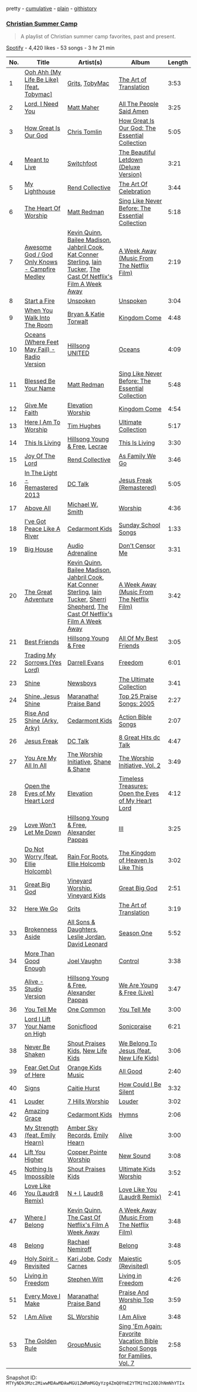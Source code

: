 pretty - [cumulative](/playlists/cumulative/37i9dQZF1DXcaKTBuc6XdP.md) - [plain](/playlists/plain/37i9dQZF1DXcaKTBuc6XdP) - [githistory](https://github.githistory.xyz/mackorone/spotify-playlist-archive/blob/main/playlists/plain/37i9dQZF1DXcaKTBuc6XdP)

### [Christian Summer Camp](https://open.spotify.com/playlist/37i9dQZF1DXcaKTBuc6XdP)

> A playlist of Christian summer camp favorites, past and present.

[Spotify](https://open.spotify.com/user/spotify) - 4,420 likes - 53 songs - 3 hr 21 min

| No. | Title | Artist(s) | Album | Length |
|---|---|---|---|---|
| 1 | [Ooh Ahh \(My Life Be Like\) \[feat\. Tobymac\]](https://open.spotify.com/track/1KBN9lYx9QkfUJC3NSXlhQ) | [Grits](https://open.spotify.com/artist/6aUgzC0cMh0StjV7LyFEDr), [TobyMac](https://open.spotify.com/artist/5VX8hxrcfJWwaTLiqGUHG3) | [The Art of Translation](https://open.spotify.com/album/3SNV12s5lZN3puLp5Vft8w) | 3:53 |
| 2 | [Lord, I Need You](https://open.spotify.com/track/4EHWldZTas5KUyFtT0rQlY) | [Matt Maher](https://open.spotify.com/artist/1dPl8axUL09mso0myZqPZW) | [All The People Said Amen](https://open.spotify.com/album/2WtZ4nYCFphrLzFcjuxhyu) | 3:25 |
| 3 | [How Great Is Our God](https://open.spotify.com/track/0jOSpB2zK2O0SNxj8ZT5lp) | [Chris Tomlin](https://open.spotify.com/artist/6pRi6EIPXz4QJEOEsBaA0m) | [How Great Is Our God: The Essential Collection](https://open.spotify.com/album/63o2Wjzlnv5FsMSuEmT0Xu) | 5:05 |
| 4 | [Meant to Live](https://open.spotify.com/track/2md2i5QvelRFnafpnd6LOg) | [Switchfoot](https://open.spotify.com/artist/6S58b0fr8TkWrEHOH4tRVu) | [The Beautiful Letdown \(Deluxe Version\)](https://open.spotify.com/album/2mIYia4lSO1NCSFGGGGNR9) | 3:21 |
| 5 | [My Lighthouse](https://open.spotify.com/track/5AcdaSVQfLcUKMaqchfBie) | [Rend Collective](https://open.spotify.com/artist/11Y54BxlxC3UIAUkU2eadQ) | [The Art Of Celebration](https://open.spotify.com/album/5wqj3h35WV6FxeoFs6981b) | 3:44 |
| 6 | [The Heart Of Worship](https://open.spotify.com/track/5N23UhzMfAuCYjwhSbTQwH) | [Matt Redman](https://open.spotify.com/artist/0bz9hDpUbAw5JElgEiuIYZ) | [Sing Like Never Before: The Essential Collection](https://open.spotify.com/album/70kDwid3oC52MDbnRxWydm) | 5:18 |
| 7 | [Awesome God / God Only Knows \- Campfire Medley](https://open.spotify.com/track/4ythCnq2XWIHzLqC9GnUE3) | [Kevin Quinn](https://open.spotify.com/artist/3HTHz4rj84gMMV8T3u81op), [Bailee Madison](https://open.spotify.com/artist/1ADf0BZ77Jw7XYFB37hABE), [Jahbril Cook](https://open.spotify.com/artist/4niQBqaDLz6CBtHdTlmcWT), [Kat Conner Sterling](https://open.spotify.com/artist/0ix8tTQpoazYsJEkn0TazD), [Iain Tucker](https://open.spotify.com/artist/11sxWrzQpcZs47pMYU4FVN), [The Cast Of Netflix's Film A Week Away](https://open.spotify.com/artist/3Rn6h4Auck41QvOCm2jtQQ) | [A Week Away \(Music From The Netflix Film\)](https://open.spotify.com/album/0dD74nV0Y03hx2nXE6UInb) | 2:19 |
| 8 | [Start a Fire](https://open.spotify.com/track/4jdQaEDZ4y3x54FzxnfYAQ) | [Unspoken](https://open.spotify.com/artist/0CqDqmyIQ9VQHQp52OEbB0) | [Unspoken](https://open.spotify.com/album/27wNCWjZQneJ6SFvCWpUJc) | 3:04 |
| 9 | [When You Walk Into The Room](https://open.spotify.com/track/22wEdAfAi35HqfNBCRzaz4) | [Bryan & Katie Torwalt](https://open.spotify.com/artist/7bvAtcPT3evvSeHDyu2zBC) | [Kingdom Come](https://open.spotify.com/album/6lfwLgVBxltkAIvkpK4axR) | 4:48 |
| 10 | [Oceans \(Where Feet May Fail\) \- Radio Version](https://open.spotify.com/track/3CJZVGg64NKFXU4wYbKzXs) | [Hillsong UNITED](https://open.spotify.com/artist/74cb3MG0x0BOnYNW1uXYnM) | [Oceans](https://open.spotify.com/album/3WvpV7qKTFAWnQDUwfIi0v) | 4:09 |
| 11 | [Blessed Be Your Name](https://open.spotify.com/track/14HrSWGYPCDwqAcVFUYKsq) | [Matt Redman](https://open.spotify.com/artist/0bz9hDpUbAw5JElgEiuIYZ) | [Sing Like Never Before: The Essential Collection](https://open.spotify.com/album/70kDwid3oC52MDbnRxWydm) | 5:48 |
| 12 | [Give Me Faith](https://open.spotify.com/track/0Iahiy5y1VEmuwTFb65tG8) | [Elevation Worship](https://open.spotify.com/artist/3YCKuqpv9nCsIhJ2v8SMix) | [Kingdom Come](https://open.spotify.com/album/1wnfwokJAwNET0FZ4X2KCH) | 4:54 |
| 13 | [Here I Am To Worship](https://open.spotify.com/track/0uOd48gTo5pVFzk6Yrba6Y) | [Tim Hughes](https://open.spotify.com/artist/3z1cp4jtdPSklLE90162gh) | [Ultimate Collection](https://open.spotify.com/album/5sDGZt6F7nKvUpigtTSepn) | 5:17 |
| 14 | [This Is Living](https://open.spotify.com/track/6TCk1yecQRDU5sXG3vjTYj) | [Hillsong Young & Free](https://open.spotify.com/artist/7m4gF38CPATtHrk5HS42WZ), [Lecrae](https://open.spotify.com/artist/1CFCsEqKrCyvAFKOATQHiW) | [This Is Living](https://open.spotify.com/album/7h7W5MDYWmSYGSAag53umc) | 3:30 |
| 15 | [Joy Of The Lord](https://open.spotify.com/track/0zZOHnBVMmuJxCETvXUYlj) | [Rend Collective](https://open.spotify.com/artist/11Y54BxlxC3UIAUkU2eadQ) | [As Family We Go](https://open.spotify.com/album/7cenIKs6fcaaHsBiDGlXgn) | 3:46 |
| 16 | [In The Light \- Remastered 2013](https://open.spotify.com/track/2IpbrxP9MqUCtcQQchAiTK) | [DC Talk](https://open.spotify.com/artist/1zK4ACgLi1lVPpfmmcwOTh) | [Jesus Freak \(Remastered\)](https://open.spotify.com/album/6KbHC5ADEGbnvl7Ge3GVQF) | 5:05 |
| 17 | [Above All](https://open.spotify.com/track/3JSxKlxWTriK218L3yqoLN) | [Michael W\. Smith](https://open.spotify.com/artist/5aBxFPaaGk9204ssHUvXWN) | [Worship](https://open.spotify.com/album/4uWr8fOgmNBCP5awR10dbs) | 4:36 |
| 18 | [I've Got Peace Like A River](https://open.spotify.com/track/2CuTb9Tks9eeAmjHGm5vAC) | [Cedarmont Kids](https://open.spotify.com/artist/0MCU2OpgnSB7rm5UPUMHgt) | [Sunday School Songs](https://open.spotify.com/album/4YSuzBvt9mppuiha44U2dX) | 1:33 |
| 19 | [Big House](https://open.spotify.com/track/6j2rwn2MWg4VU9B1GEgqfs) | [Audio Adrenaline](https://open.spotify.com/artist/01PBXLThJADrhufsPS5tER) | [Don't Censor Me](https://open.spotify.com/album/19QwRyfvFmQiIudO3x5m1C) | 3:31 |
| 20 | [The Great Adventure](https://open.spotify.com/track/3Qpx3cHP6XMmf8comtpjkT) | [Kevin Quinn](https://open.spotify.com/artist/3HTHz4rj84gMMV8T3u81op), [Bailee Madison](https://open.spotify.com/artist/1ADf0BZ77Jw7XYFB37hABE), [Jahbril Cook](https://open.spotify.com/artist/4niQBqaDLz6CBtHdTlmcWT), [Kat Conner Sterling](https://open.spotify.com/artist/0ix8tTQpoazYsJEkn0TazD), [Iain Tucker](https://open.spotify.com/artist/11sxWrzQpcZs47pMYU4FVN), [Sherri Shepherd](https://open.spotify.com/artist/006eSnqZrWRa4Z7jhlCt4J), [The Cast Of Netflix's Film A Week Away](https://open.spotify.com/artist/3Rn6h4Auck41QvOCm2jtQQ) | [A Week Away \(Music From The Netflix Film\)](https://open.spotify.com/album/0dD74nV0Y03hx2nXE6UInb) | 3:42 |
| 21 | [Best Friends](https://open.spotify.com/track/0fDEDcUApzHMvBlIIKcmMk) | [Hillsong Young & Free](https://open.spotify.com/artist/7m4gF38CPATtHrk5HS42WZ) | [All Of My Best Friends](https://open.spotify.com/album/1JqOZim8WcsjtJXuHrgOQO) | 3:05 |
| 22 | [Trading My Sorrows \(Yes Lord\)](https://open.spotify.com/track/4lD8ygUjwpsMvnHgJaSJBC) | [Darrell Evans](https://open.spotify.com/artist/049i3NJRKyn0tQPNTwrKYO) | [Freedom](https://open.spotify.com/album/5YEwF7ET8aobfKYu0AUwgA) | 6:01 |
| 23 | [Shine](https://open.spotify.com/track/03upgLFcOiiB0HlO4LmdLv) | [Newsboys](https://open.spotify.com/artist/1SZMaiNHfdUuU0qZKZ6y62) | [The Ultimate Collection](https://open.spotify.com/album/4tab0wm9wlaNYGEKAoRzFd) | 3:41 |
| 24 | [Shine, Jesus Shine](https://open.spotify.com/track/3dbMLnjppsv9pVW7eq9sAK) | [Maranatha! Praise Band](https://open.spotify.com/artist/6CDJjCW8qVphiyxVukKdOa) | [Top 25 Praise Songs: 2005](https://open.spotify.com/album/3qlXW3egxplVOjgLmzVqqS) | 2:27 |
| 25 | [Rise And Shine \(Arky, Arky\)](https://open.spotify.com/track/2DjWrLnmKSWl6ri5EtzVNv) | [Cedarmont Kids](https://open.spotify.com/artist/0MCU2OpgnSB7rm5UPUMHgt) | [Action Bible Songs](https://open.spotify.com/album/6Xg4hDKUL9qvivx83Fhgsv) | 2:07 |
| 26 | [Jesus Freak](https://open.spotify.com/track/5ID6qIRs04r4fMajBDY7uK) | [DC Talk](https://open.spotify.com/artist/1zK4ACgLi1lVPpfmmcwOTh) | [8 Great Hits dc Talk](https://open.spotify.com/album/4ml5pL07kDVb9AxJutpI9U) | 4:47 |
| 27 | [You Are My All In All](https://open.spotify.com/track/5Qut1hSpuu7GtsInQunc7O) | [The Worship Initiative](https://open.spotify.com/artist/1bMkQIx4MpNHLxoylvipdQ), [Shane & Shane](https://open.spotify.com/artist/2LFbgsbEhfilNpQYW7mied) | [The Worship Initiative, Vol\. 2](https://open.spotify.com/album/4CjbL4RfKRS81ixWDcZc97) | 3:49 |
| 28 | [Open the Eyes of My Heart Lord](https://open.spotify.com/track/0UlNsw2YfstrHGWYTOpE0w) | [Elevation](https://open.spotify.com/artist/00g1hZIIn1xKwrbZd6nDUY) | [Timeless Treasures: Open the Eyes of My Heart Lord](https://open.spotify.com/album/1oXWRQSCgYgIy41b5YVTQI) | 4:12 |
| 29 | [Love Won't Let Me Down](https://open.spotify.com/track/2NssSayyXceWY40zguZjeq) | [Hillsong Young & Free](https://open.spotify.com/artist/7m4gF38CPATtHrk5HS42WZ), [Alexander Pappas](https://open.spotify.com/artist/5bjQjhv3Zzxo1VoxGcyaHC) | [III](https://open.spotify.com/album/3GBUiNPCjCorEs0W9lf41C) | 3:25 |
| 30 | [Do Not Worry \(feat\. Ellie Holcomb\)](https://open.spotify.com/track/2zDzh7uEM8VJ4CIQMzKHXo) | [Rain For Roots](https://open.spotify.com/artist/0BMoQeAvgTIVa2il9WIGkA), [Ellie Holcomb](https://open.spotify.com/artist/5hNiAUVPCTgcpy8vljCxzs) | [The Kingdom of Heaven Is Like This](https://open.spotify.com/album/5W0j4DRH44VjXhUICznk5x) | 3:02 |
| 31 | [Great Big God](https://open.spotify.com/track/4vLiBeWve4L9llDzGdpWsM) | [Vineyard Worship](https://open.spotify.com/artist/7cvnCTBvMm6OvTutfCpxjL), [Vineyard Kids](https://open.spotify.com/artist/2PwunoNd5k6WstyyC67xhH) | [Great Big God](https://open.spotify.com/album/0Y36IFn8h2NS5afQZXpnTT) | 2:51 |
| 32 | [Here We Go](https://open.spotify.com/track/5E0d1I8UAe7sleydsGgp4Q) | [Grits](https://open.spotify.com/artist/6aUgzC0cMh0StjV7LyFEDr) | [The Art of Translation](https://open.spotify.com/album/3SNV12s5lZN3puLp5Vft8w) | 3:19 |
| 33 | [Brokenness Aside](https://open.spotify.com/track/6x02A6nSxBWlITXk3vNQmw) | [All Sons & Daughters](https://open.spotify.com/artist/44LPOpECjnIlnwH91wo2ir), [Leslie Jordan](https://open.spotify.com/artist/5AxCkKr6aZBRfm9KD7ermh), [David Leonard](https://open.spotify.com/artist/2r9qoFx4EhGP8RYFQ4eMIE) | [Season One](https://open.spotify.com/album/0SKZC7cvktjidQLucmftED) | 5:52 |
| 34 | [More Than Good Enough](https://open.spotify.com/track/1c2ckzh1SNljvnwwAPj4N1) | [Joel Vaughn](https://open.spotify.com/artist/0LAqQNqZSCpMUXRgONL5iB) | [Control](https://open.spotify.com/album/1U6WL5nPYVlW1Y2RTSpzKa) | 3:38 |
| 35 | [Alive \- Studio Version](https://open.spotify.com/track/1li9zybQQ8XX9J8mNsTr8u) | [Hillsong Young & Free](https://open.spotify.com/artist/7m4gF38CPATtHrk5HS42WZ), [Alexander Pappas](https://open.spotify.com/artist/5bjQjhv3Zzxo1VoxGcyaHC) | [We Are Young & Free \(Live\)](https://open.spotify.com/album/2WUtIkuLnF3EndnswpqEvJ) | 3:47 |
| 36 | [You Tell Me](https://open.spotify.com/track/18tCFWknS0gTJBBRLCuI0T) | [One Common](https://open.spotify.com/artist/7C8oYaoYaMU08umRm46EK9) | [You Tell Me](https://open.spotify.com/album/4RXdxAM1qZd91aLI3o6H9q) | 3:00 |
| 37 | [Lord I Lift Your Name on High](https://open.spotify.com/track/1TIZNu7zA2EiixLFmrmsyF) | [Sonicflood](https://open.spotify.com/artist/1lPSXeZw9i7js7PdFJXEJI) | [Sonicpraise](https://open.spotify.com/album/5uzmXNAOurQhBSA4QUx4eq) | 6:21 |
| 38 | [Never Be Shaken](https://open.spotify.com/track/4siHGq67CuIl7m8L5qC3a5) | [Shout Praises Kids](https://open.spotify.com/artist/0SKVoWXola9WXgw3PwMYpE), [New Life Kids](https://open.spotify.com/artist/7gEZRb7O8vKSmKFCNjypG2) | [We Belong To Jesus \(feat\. New Life Kids\)](https://open.spotify.com/album/6ozGlAuSM6L95qyDfhRfsm) | 3:06 |
| 39 | [Fear Get Out of Here](https://open.spotify.com/track/4eBEZDnYDOrCJqBLg6JobM) | [Orange Kids Music](https://open.spotify.com/artist/5Xszvj310qgS7Fwn91Wvhu) | [All Good](https://open.spotify.com/album/1vVS1HB8nkk0jn2rcyfHdS) | 2:40 |
| 40 | [Signs](https://open.spotify.com/track/2iLIzTOmpyPv24l0mfdhLA) | [Caitie Hurst](https://open.spotify.com/artist/4PkIQHjtrqEAOaHysiQW0b) | [How Could I Be Silent](https://open.spotify.com/album/5MQxNJ9Fg8AyhHmHf4VUdY) | 3:32 |
| 41 | [Louder](https://open.spotify.com/track/64ev1jINEWjZPxq61hhiVb) | [7 Hills Worship](https://open.spotify.com/artist/0SLXOHoqcGPOsH9RZETtp1) | [Louder](https://open.spotify.com/album/30iuX3rXL5jwbgUJnFUaTf) | 3:02 |
| 42 | [Amazing Grace](https://open.spotify.com/track/07Hbd32Jgwe7yT8QHus4aJ) | [Cedarmont Kids](https://open.spotify.com/artist/0MCU2OpgnSB7rm5UPUMHgt) | [Hymns](https://open.spotify.com/album/6IsMuKCzRSdfK9uRNq5Bfd) | 2:06 |
| 43 | [My Strength \(feat\. Emily Hearn\)](https://open.spotify.com/track/02GQZBMcL90iqQA2CDtgHm) | [Amber Sky Records](https://open.spotify.com/artist/6cAxRZyhkM7NqvV2hSc7Wb), [Emily Hearn](https://open.spotify.com/artist/4LuEEQLErHvNdZDxEWf6W1) | [Alive](https://open.spotify.com/album/5ONjVBfYyUJpmXnz5DoU0k) | 3:00 |
| 44 | [Lift You Higher](https://open.spotify.com/track/1D1pCyVeec4FdazVM7l714) | [Copper Pointe Worship](https://open.spotify.com/artist/2uLK8YHG3eIG54kvlX2WxV) | [New Sound](https://open.spotify.com/album/1PX43Nn8AuApS7ggfUOAQf) | 3:08 |
| 45 | [Nothing Is Impossible](https://open.spotify.com/track/5tgPpWoPFxqD8JJ10bawPG) | [Shout Praises Kids](https://open.spotify.com/artist/0SKVoWXola9WXgw3PwMYpE) | [Ultimate Kids Worship](https://open.spotify.com/album/4zcn3mJeKQpLF6FDQpERmd) | 3:52 |
| 46 | [Love Like You \(Laudr8 Remix\)](https://open.spotify.com/track/2WFOLhpZmDGhl1xmwIIZrJ) | [N + I](https://open.spotify.com/artist/2W8wysjBNC2z0U87dTzGpm), [Laudr8](https://open.spotify.com/artist/6lemZqDbBHWop31eZGxX8i) | [Love Like You \(Laudr8 Remix\)](https://open.spotify.com/album/5JsuVLJIXwJcC1b0QG086M) | 2:41 |
| 47 | [Where I Belong](https://open.spotify.com/track/5Ah9mt916VYxP1DCpdUT4y) | [Kevin Quinn](https://open.spotify.com/artist/3HTHz4rj84gMMV8T3u81op), [The Cast Of Netflix's Film A Week Away](https://open.spotify.com/artist/3Rn6h4Auck41QvOCm2jtQQ) | [A Week Away \(Music From The Netflix Film\)](https://open.spotify.com/album/1AZ82vQwEGoKKltaeRNzk4) | 3:48 |
| 48 | [Belong](https://open.spotify.com/track/2LCjZzth94744Ki2vR4scR) | [Rachael Nemiroff](https://open.spotify.com/artist/4w2fF5b9OiQBhh6Z34rL8t) | [Belong](https://open.spotify.com/album/23UWXk1FORanft5u9boft9) | 3:48 |
| 49 | [Holy Spirit \- Revisited](https://open.spotify.com/track/4Jvq8lCTo5shqoqeDTQ9F7) | [Kari Jobe](https://open.spotify.com/artist/5XlSS9O4eHRiJ0hKzbaFQ2), [Cody Carnes](https://open.spotify.com/artist/7apN8bBgl19E0Ona9pvPq0) | [Majestic \(Revisited\)](https://open.spotify.com/album/3gWb1UHZunO0Gz28KIyH6w) | 5:05 |
| 50 | [Living in Freedom](https://open.spotify.com/track/0exZQ7G2AuvDaUnpNMpQDK) | [Stephen Witt](https://open.spotify.com/artist/3G14FwuoYRc81zwkSFQqkg) | [Living in Freedom](https://open.spotify.com/album/3JeN6zZsjrwk3s8gra1bOG) | 4:26 |
| 51 | [Every Move I Make](https://open.spotify.com/track/1HBWWoS8rdvZtPLdK4UY6g) | [Maranatha! Praise Band](https://open.spotify.com/artist/6CDJjCW8qVphiyxVukKdOa) | [Praise And Worship Top 40](https://open.spotify.com/album/41yxtxd3tOJ7CXlUPGnfWg) | 3:59 |
| 52 | [I Am Alive](https://open.spotify.com/track/4GX54jEsDkgxleYUCRfggA) | [SL Worship](https://open.spotify.com/artist/3ZArpBXyBswucER1dfHDKP) | [I Am Alive](https://open.spotify.com/album/5KLDaX1xJuK2N3vOGsCyAR) | 3:48 |
| 53 | [The Golden Rule](https://open.spotify.com/track/4W7djqunY8rq7pphJAdqrb) | [GroupMusic](https://open.spotify.com/artist/3ds0hlCcgdDJzoG9NgCxbF) | [Sing 'Em Again: Favorite Vacation Bible School Songs for Families, Vol\. 7](https://open.spotify.com/album/2VdzXsV1FBxZT7ytoFLZHV) | 2:58 |

Snapshot ID: `MTYyNDk3Mzc2MiwwMDAwMDAwMGU1ZWRmMGQyYzg4ZmQ0YmE2YTM1YmI2ODJhNmNhYTIx`
